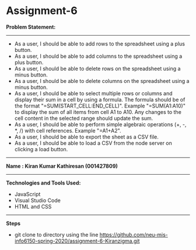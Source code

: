 # Assignment-6



**Problem Statement:**

---------------------
* As a user, I should be able to add rows to the spreadsheet using a plus button.
* As a user, I should be able to add columns to the spreadsheet using a plus button.
* As a user, I should be able to delete rows on the spreadsheet using a minus button.
* As a user, I should be able to delete columns on the spreadsheet using a minus button.
* As a user, I should be able to select multiple rows or columns and display their sum in a cell by using a formula. The formula should be   of the format "=SUM(START_CELL:END_CELL)". Example "=SUM(A1:A10)" to display the sum of all items from cell A1 to A10. Any changes to the cell content in the selected range should update the sum.
* As a user, I should be able to perform simple algebraic operations (+, -, *, /) with cell references. Example "=A1+A2".
* As a user, I should be able to export the sheet as a CSV file.
* As a user, I should be able to load a CSV from the node server on clicking a load button.

----------------------

**Name : Kiran Kumar Kathiresan (001427809)**

----------------------

**Technologies and Tools Used:**

* JavaScript
* Visual Studio Code
* HTML and CSS

----------------------

**Steps**

* git clone to directory using the line https://github.com/neu-mis-info6150-spring-2020/assignment-6-Kiranzigma.git







